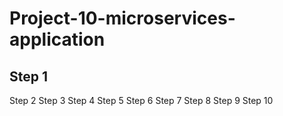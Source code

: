 # Project-10-microservices-application

## Step 1 ##

Step 2
Step 3
Step 4
Step 5
Step 6
Step 7
Step 8
Step 9
Step 10

